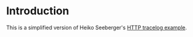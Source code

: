 # Introduction

This is a simplified version of Heiko Seeberger's [HTTP tracelog
example](https://youtu.be/ryxrWVI3PMA?t=1051).
